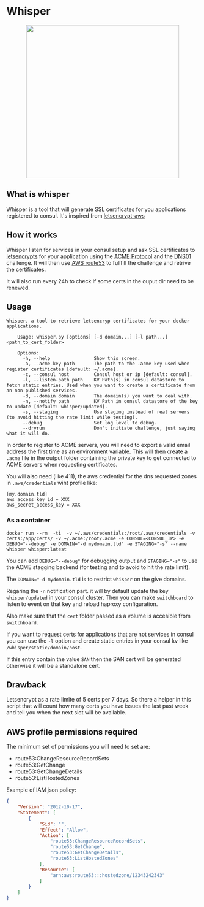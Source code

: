 # Whisper

<p align="center">
    <img src="http://rack.2.mshcdn.com/media/ZgkyMDE0LzAxLzI2L2VmL1doaXNwZXIuZGQzMWMuanBnCnAJdGh1bWIJMTIwMHg2MjcjCmUJanBn/06c3b47d/310/Whisper.jpg" width="400px">
</p>

## What is whisper

Whisper is a tool that will generate SSL certificates for you applications registered to consul. It's inspired from [letsencrypt-aws](https://github.com/alex/letsencrypt-aws)

## How it works

Whisper listen for services in your consul setup and ask SSL certificates to [letsencrypts](https://letsencrypt.org) for your application using the [ACME Protocol](https://letsencrypt.github.io/acme-spec/) and the [DNS01](https://letsencrypt.github.io/acme-spec/#rfc.section.7.4) challenge.
It will then use [AWS route53](https://aws.amazon.com/route53/) to fullfill the challenge and retrive the certificates.

It will also run every 24h to check if some certs in the ouput dir need to be renewed.

## Usage

```
Whisper, a tool to retrieve letsencryp certificates for your docker applications.

    Usage: whisper.py [options] [-d domain...] [-l path...] <path_to_cert_folder>

    Options:
      -h, --help                Show this screen.
      -a, --acme-key path       The path to the .acme key used when register certificates [default: ~/.acme].
      -c, --consul host         Consul host or ip [default: consul].
      -l, --listen-path path    KV Path(s) in consul datastore to fetch static entries. Used when you want to create a certificate from an non published services.
      -d, --domain domain       The domain(s) you want to deal with.
      -n, --notify path         KV Path in consul datastore of the key to update [default: whisper/updated].
      -s, --staging             Use staging instead of real servers (to avoid hitting the rate limit while testing).
      --debug                   Set log level to debug.
      --dryrun                  Don't initiate challenge, just saying what it will do.
```

In order to register to ACME servers, you will need to export a valid email address the first time as an environment variable. This will then create a `.acme` file in the output folder containing the private key to get connected to ACME servers when requesting certificates.

You will also need (like 411), the aws credential for the dns requested zones in `.aws/credentials` wiht profile like:

```
[my.domain.tld]
aws_access_key_id = XXX
aws_secret_access_key = XXX
```

### As a container

`docker run --rm  -ti  -v ~/.aws/credentials:/root/.aws/credentials -v certs:/app/certs/ -v ~/.acme:/root/.acme -e CONSUL=<CONSUL_IP> -e DEBUG="--debug" -e DOMAIN="-d mydomain.tld" -e STAGING="-s" --name whisper whisper:latest`

You can add `DEBUG="--debug"` for debugging output and `STAGING="-s"` to use the ACME stagging backend (for testing and to avoid to hit the rate limit).

The `DOMAIN="-d mydomain.tld` is to restrict `whisper` on the give domains.

Regaring the `-n` notification part. it will by default update the key `whisper/updated` in your consul cluster. Then you can make `switchboard` to listen to event on that key and reload haproxy configuration.

Also make sure that the `cert` folder passed as a volume is accesible from `switchboard`.

If you want to request certs for applications that are not services in consul you can use the `-l` option and create static entries in your consul kv like `/whisper/static/domain/host`.

If this entry contain the value `SAN` then the SAN cert will be generated otherwise it will be a standalone cert.

## Drawback

Letsencrypt as a rate limite of 5 certs per 7 days. So there a helper in this script that will count how many certs you have issues the last past week and tell you when the next slot will be available.

## AWS profile permissions required

The minimum set of permissions you will need to set are:

* route53:ChangeResourceRecordSets
* route53:GetChange
* route53:GetChangeDetails
* route53:ListHostedZones

Example of IAM json policy:

```json
{
    "Version": "2012-10-17",
    "Statement": [
        {
            "Sid": "",
            "Effect": "Allow",
            "Action": [
                "route53:ChangeResourceRecordSets",
                "route53:GetChange",
                "route53:GetChangeDetails",
                "route53:ListHostedZones"
            ],
            "Resource": [
                "arn:aws:route53:::hostedzone/12343242343"
            ]
        }
    ]
}
```




